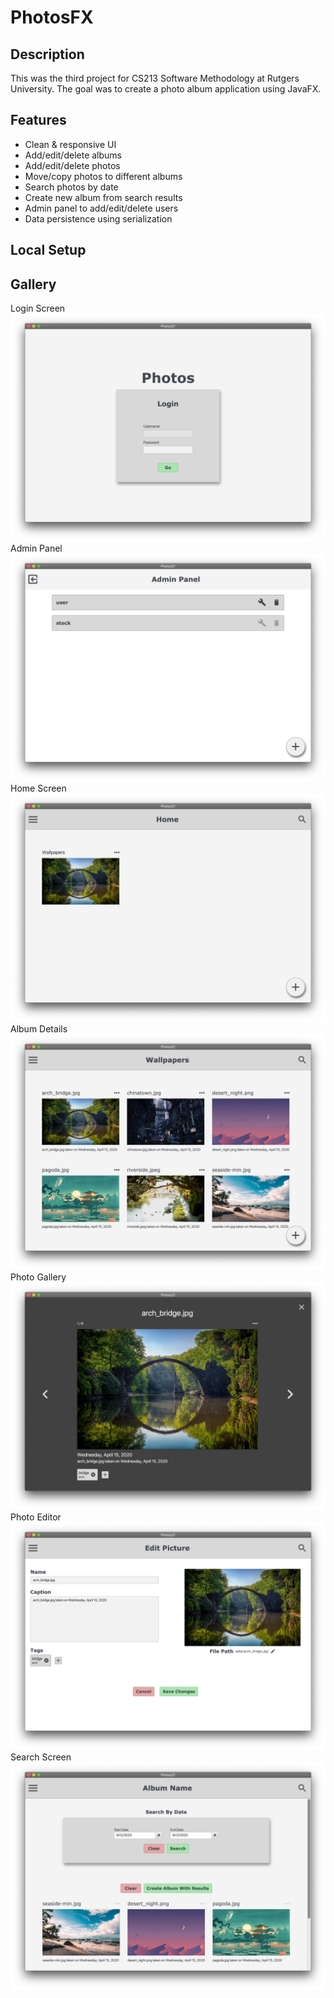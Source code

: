 # PhotosFX
## Description
This was the third project for CS213 Software Methodology at Rutgers University. The goal was to create a photo album application using JavaFX.

## Features
* Clean & responsive UI
* Add/edit/delete albums
* Add/edit/delete photos
* Move/copy photos to different albums
* Search photos by date
* Create new album from search results 
* Admin panel to add/edit/delete users
* Data persistence using serialization

## Local Setup

## Gallery
Login Screen
![login](docs/readme/login.png)
Admin Panel
![login](docs/readme/admin.png)
Home Screen
![login](docs/readme/home.png)
Album Details
![login](docs/readme/images.png)
Photo Gallery
![login](docs/readme/gallery.png)
Photo Editor
![login](docs/readme/edit.png)
Search Screen
![login](docs/readme/search.png)
